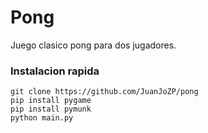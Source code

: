# Pong

Juego clasico pong para dos jugadores.

### Instalacion rapida
```
git clone https://github.com/JuanJoZP/pong
pip install pygame
pip install pymunk
python main.py
```
